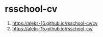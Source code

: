 # rsschool-cv
1. https://aleks-15.github.io/rsschool-cv/cv
2. https://aleks-15.github.io/rsschool-cv/
